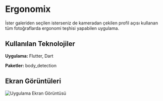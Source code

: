 
# Ergonomix

İster galeriden seçilen isterseniz de kameradan çekilen profil açısı kullanan tüm fotoğraflarda  ergonomi teşhisi yapabilen uygulama. 


## Kullanılan Teknolojiler

**Uygulama:** Flutter, Dart

**Paketler:** body_detection

  
## Ekran Görüntüleri

![Uygulama Ekran Görüntüsü](https://res.cloudinary.com/duhzykhah/image/upload/v1675507290/Gymbuddy/App%20Screenshots/My_project-1-removebg-preview_bethnl.png)

  
